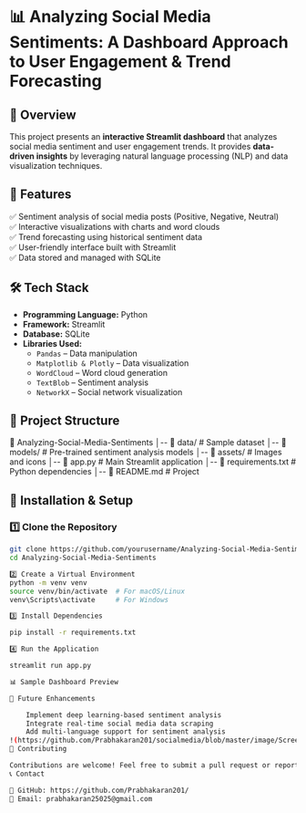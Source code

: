 # 📊 Analyzing Social Media Sentiments: A Dashboard Approach to User Engagement & Trend Forecasting  

## 🌟 Overview  
This project presents an **interactive Streamlit dashboard** that analyzes social media sentiment and user engagement trends. It provides **data-driven insights** by leveraging natural language processing (NLP) and data visualization techniques.  

## 🚀 Features  
✅ Sentiment analysis of social media posts (Positive, Negative, Neutral)  
✅ Interactive visualizations with charts and word clouds  
✅ Trend forecasting using historical sentiment data  
✅ User-friendly interface built with Streamlit  
✅ Data stored and managed with SQLite  

## 🛠️ Tech Stack  
- **Programming Language:** Python  
- **Framework:** Streamlit  
- **Database:** SQLite  
- **Libraries Used:**  
  - `Pandas` – Data manipulation  
  - `Matplotlib & Plotly` – Data visualization  
  - `WordCloud` – Word cloud generation  
  - `TextBlob` – Sentiment analysis  
  - `NetworkX` – Social network visualization  

## 📂 Project Structure  
📁 Analyzing-Social-Media-Sentiments │-- 📂 data/ # Sample dataset │-- 📂 models/ # Pre-trained sentiment analysis models │-- 📂 assets/ # Images and icons │-- 📜 app.py # Main Streamlit application │-- 📜 requirements.txt # Python dependencies │-- 📜 README.md # Project 


## 🔧 Installation & Setup  
### **1️⃣ Clone the Repository**  
```sh
git clone https://github.com/yourusername/Analyzing-Social-Media-Sentiments.git
cd Analyzing-Social-Media-Sentiments

2️⃣ Create a Virtual Environment
python -m venv venv
source venv/bin/activate  # For macOS/Linux
venv\Scripts\activate     # For Windows

3️⃣ Install Dependencies

pip install -r requirements.txt

4️⃣ Run the Application

streamlit run app.py

📊 Sample Dashboard Preview

📌 Future Enhancements

    Implement deep learning-based sentiment analysis
    Integrate real-time social media data scraping
    Add multi-language support for sentiment analysis
!(https://github.com/Prabhakaran201/socialmedia/blob/master/image/Screenshot%20(26).png)
🤝 Contributing

Contributions are welcome! Feel free to submit a pull request or report issues.
📞 Contact

🔗 GitHub: https://github.com/Prabhakaran201/
📧 Email: prabhakaran25025@gmail.com
